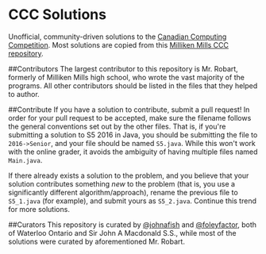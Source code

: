 # CCC Solutions

Unofficial, community-driven solutions to the [Canadian Computing Competition](https://cemc.math.uwaterloo.ca/contests/computing.html). Most solutions are copied from this [Milliken Mills CCC repository](http://mmhs.ca/ccc/index.htm).

##Contributors
The largest contributor to this repository is Mr. Robart, formerly of Milliken Mills high school, who wrote the vast majority of the programs. All other contributors should be listed in the files that they helped to author.

##Contribute
If you have a solution to contribute, submit a pull request! In order for your pull request to be accepted, make sure the filename follows the general conventions set out by the other files. That is, if you're submitting a solution to S5 2016 in Java, you should be submitting the file to `2016->Senior`, and your file should be named `S5.java`. While this won't work with the online grader, it avoids the ambiguity of having multiple files named `Main.java`.

If there already exists a solution to the problem, and you believe that your solution contributes something *new* to the problem (that is, you use a significantly different algorithm/approach), rename the previous file to `S5_1.java` (for example), and submit yours as `S5_2.java`. Continue this trend for more solutions.

##Curators
This repository is curated by [@johnafish](http://www.github.com/johnafish) and [@foleyfactor](http://www.github.com/foleyfactor), both of Waterloo Ontario and Sir John A Macdonald S.S., while most of the solutions were curated by aforementioned Mr. Robart.